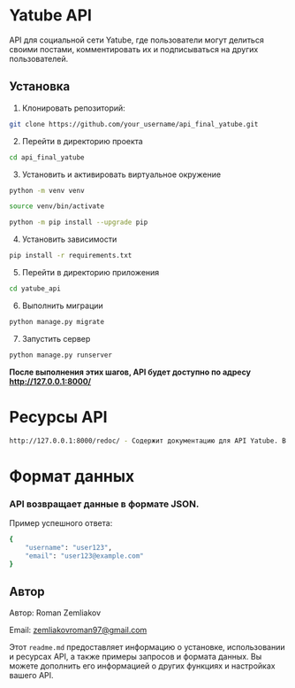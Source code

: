 # Yatube API

API для социальной сети Yatube, где пользователи могут делиться своими постами, комментировать их и подписываться на других пользователей.

## Установка

1. Клонировать репозиторий:

```bash
git clone https://github.com/your_username/api_final_yatube.git
```
2. Перейти в директорию проекта
```bash
cd api_final_yatube
```
3. Установить и активировать виртуальное окружение

```bash
python -m venv venv
```
```bash
source venv/bin/activate
```
```bash
python -m pip install --upgrade pip
```
4. Установить зависимости
```bash
pip install -r requirements.txt
```
5. Перейти в директорию приложения
```bash
cd yatube_api
```
6. Выполнить миграции
```bash
python manage.py migrate
```
7. Запустить сервер
```bash
python manage.py runserver
```
**После выполнения этих шагов, API будет доступно по адресу http://127.0.0.1:8000/**

# Ресурсы API
```bash
http://127.0.0.1:8000/redoc/ - Содержит документацию для API Yatube. В документации описано, как должен работаь API. Документация представлена в формате Redoc.
```
# Формат данных
### API возвращает данные в формате JSON.

Пример успешного ответа:

```bash
{
    "username": "user123",
    "email": "user123@example.com"
}
```
## Автор
Автор: Roman Zemliakov

Email: zemliakovroman97@gmail.com



Этот `readme.md` предоставляет информацию о установке, использовании и ресурсах API, а также примеры запросов и формата данных. Вы можете дополнить его информацией о других функциях и настройках вашего API.